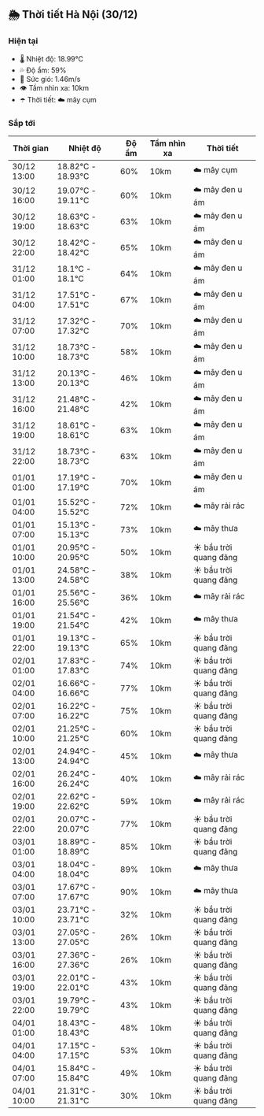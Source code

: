 ## 🌦️ Thời tiết Hà Nội (30/12)

### Hiện tại

- 🌡️ Nhiệt độ: 18.99℃
- 💦 Độ ẩm: 59%
- 💨 Sức gió: 1.46m/s
- 👁️ Tầm nhìn xa: 10km
- ☂️ Thời tiết: ☁️ mây cụm

### Sắp tới

| Thời gian | Nhiệt độ | Độ ẩm | Tầm nhìn xa | Thời tiết |
| --- | --- | --- | --- | --- |
| 30/12 13:00 | 18.82℃ - 18.93℃ | 60% | 10km | ☁️ mây cụm |
| 30/12 16:00 | 19.07℃ - 19.11℃ | 60% | 10km | ☁️ mây đen u ám |
| 30/12 19:00 | 18.63℃ - 18.63℃ | 63% | 10km | ☁️ mây đen u ám |
| 30/12 22:00 | 18.42℃ - 18.42℃ | 65% | 10km | ☁️ mây đen u ám |
| 31/12 01:00 | 18.1℃ - 18.1℃ | 64% | 10km | ☁️ mây đen u ám |
| 31/12 04:00 | 17.51℃ - 17.51℃ | 67% | 10km | ☁️ mây đen u ám |
| 31/12 07:00 | 17.32℃ - 17.32℃ | 70% | 10km | ☁️ mây đen u ám |
| 31/12 10:00 | 18.73℃ - 18.73℃ | 58% | 10km | ☁️ mây đen u ám |
| 31/12 13:00 | 20.13℃ - 20.13℃ | 46% | 10km | ☁️ mây đen u ám |
| 31/12 16:00 | 21.48℃ - 21.48℃ | 42% | 10km | ☁️ mây đen u ám |
| 31/12 19:00 | 18.61℃ - 18.61℃ | 63% | 10km | ☁️ mây đen u ám |
| 31/12 22:00 | 18.73℃ - 18.73℃ | 63% | 10km | ☁️ mây đen u ám |
| 01/01 01:00 | 17.19℃ - 17.19℃ | 70% | 10km | ☁️ mây đen u ám |
| 01/01 04:00 | 15.52℃ - 15.52℃ | 72% | 10km | ☁️ mây rải rác |
| 01/01 07:00 | 15.13℃ - 15.13℃ | 73% | 10km | ☁️ mây thưa |
| 01/01 10:00 | 20.95℃ - 20.95℃ | 50% | 10km | ☀️ bầu trời quang đãng |
| 01/01 13:00 | 24.58℃ - 24.58℃ | 38% | 10km | ☀️ bầu trời quang đãng |
| 01/01 16:00 | 25.56℃ - 25.56℃ | 36% | 10km | ☁️ mây rải rác |
| 01/01 19:00 | 21.54℃ - 21.54℃ | 42% | 10km | ☁️ mây thưa |
| 01/01 22:00 | 19.13℃ - 19.13℃ | 65% | 10km | ☀️ bầu trời quang đãng |
| 02/01 01:00 | 17.83℃ - 17.83℃ | 74% | 10km | ☀️ bầu trời quang đãng |
| 02/01 04:00 | 16.66℃ - 16.66℃ | 77% | 10km | ☀️ bầu trời quang đãng |
| 02/01 07:00 | 16.22℃ - 16.22℃ | 75% | 10km | ☀️ bầu trời quang đãng |
| 02/01 10:00 | 21.25℃ - 21.25℃ | 60% | 10km | ☀️ bầu trời quang đãng |
| 02/01 13:00 | 24.94℃ - 24.94℃ | 45% | 10km | ☁️ mây thưa |
| 02/01 16:00 | 26.24℃ - 26.24℃ | 40% | 10km | ☁️ mây rải rác |
| 02/01 19:00 | 22.62℃ - 22.62℃ | 59% | 10km | ☁️ mây rải rác |
| 02/01 22:00 | 20.07℃ - 20.07℃ | 77% | 10km | ☀️ bầu trời quang đãng |
| 03/01 01:00 | 18.89℃ - 18.89℃ | 85% | 10km | ☀️ bầu trời quang đãng |
| 03/01 04:00 | 18.04℃ - 18.04℃ | 89% | 10km | ☁️ mây thưa |
| 03/01 07:00 | 17.67℃ - 17.67℃ | 90% | 10km | ☁️ mây thưa |
| 03/01 10:00 | 23.71℃ - 23.71℃ | 32% | 10km | ☀️ bầu trời quang đãng |
| 03/01 13:00 | 27.05℃ - 27.05℃ | 26% | 10km | ☀️ bầu trời quang đãng |
| 03/01 16:00 | 27.36℃ - 27.36℃ | 26% | 10km | ☀️ bầu trời quang đãng |
| 03/01 19:00 | 22.01℃ - 22.01℃ | 43% | 10km | ☀️ bầu trời quang đãng |
| 03/01 22:00 | 19.79℃ - 19.79℃ | 43% | 10km | ☀️ bầu trời quang đãng |
| 04/01 01:00 | 18.43℃ - 18.43℃ | 48% | 10km | ☀️ bầu trời quang đãng |
| 04/01 04:00 | 17.15℃ - 17.15℃ | 53% | 10km | ☀️ bầu trời quang đãng |
| 04/01 07:00 | 15.84℃ - 15.84℃ | 49% | 10km | ☀️ bầu trời quang đãng |
| 04/01 10:00 | 21.31℃ - 21.31℃ | 30% | 10km | ☀️ bầu trời quang đãng |
